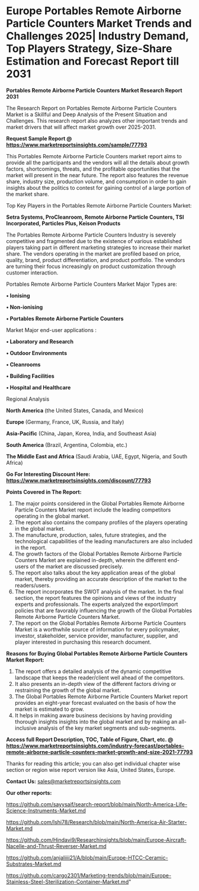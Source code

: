  # Europe Portables Remote Airborne Particle Counters Market Trends and Challenges 2025| Industry Demand, Top Players Strategy, Size-Share Estimation and Forecast Report till 2031

<strong>Portables Remote Airborne Particle Counters Market Research Report 2031</strong>

The Research Report on Portables Remote Airborne Particle Counters Market is a Skillful and Deep Analysis of the Present Situation and Challenges. This research report also analyzes other important trends and market drivers that will affect market growth over 2025-2031.

<strong>Request Sample Report @ <a href=https://www.marketreportsinsights.com/sample/77793>https://www.marketreportsinsights.com/sample/77793</a></strong>

This Portables Remote Airborne Particle Counters market report aims to provide all the participants and the vendors will all the details about growth factors, shortcomings, threats, and the profitable opportunities that the market will present in the near future. The report also features the revenue share, industry size, production volume, and consumption in order to gain insights about the politics to contest for gaining control of a large portion of the market share.

Top Key Players in the Portables Remote Airborne Particle Counters Market:

<strong>Setra Systems, ProCleanroom, Remote Airborne Particle Counters, TSI Incorporated, Particles Plus, Keison Products</strong>

The Portables Remote Airborne Particle Counters Industry is severely competitive and fragmented due to the existence of various established players taking part in different marketing strategies to increase their market share. The vendors operating in the market are profiled based on price, quality, brand, product differentiation, and product portfolio. The vendors are turning their focus increasingly on product customization through customer interaction.

Portables Remote Airborne Particle Counters Market Major Types are:

<strong>• Ionising

• Non-ionising

• Portables Remote Airborne Particle Counters</strong>

Market Major end-user applications :

<strong>• Laboratory and Research

• Outdoor Environments

• Cleanrooms

• Building Facilities

• Hospital and Healthcare</strong>

Regional Analysis

</u><strong><b>North America</b></strong> (the United States, Canada, and Mexico)

<strong><b>Europe </b></strong>(Germany, France, UK, Russia, and Italy)

<strong><b>Asia-Pacific</b></strong> (China, Japan, Korea, India, and Southeast Asia)

<strong><b>South America</b></strong> (Brazil, Argentina, Colombia, etc.)

<strong><b>The Middle East and Africa</b></strong> (Saudi Arabia, UAE, Egypt, Nigeria, and South Africa)

<strong>Go For Interesting Discount Here: <a href=https://www.marketreportsinsights.com/discount/77793>https://www.marketreportsinsights.com/discount/77793</a></strong>

<strong>Points Covered in The Report:</strong>
<ol>
  <li>The major points considered in the Global Portables Remote Airborne Particle Counters Market report include the leading competitors operating in the global market.</li>
  <li>The report also contains the company profiles of the players operating in the global market.</li>
  <li>The manufacture, production, sales, future strategies, and the technological capabilities of the leading manufacturers are also included in the report.</li>
  <li>The growth factors of the Global Portables Remote Airborne Particle Counters Market are explained in-depth, wherein the different end-users of the market are discussed precisely.</li>
  <li>The report also talks about the key application areas of the global market, thereby providing an accurate description of the market to the readers/users.</li>
  <li>The report incorporates the SWOT analysis of the market. In the final section, the report features the opinions and views of the industry experts and professionals. The experts analyzed the export/import policies that are favorably influencing the growth of the Global Portables Remote Airborne Particle Counters Market.</li>
  <li>The report on the Global Portables Remote Airborne Particle Counters Market is a worthwhile source of information for every policymaker, investor, stakeholder, service provider, manufacturer, supplier, and player interested in purchasing this research document.</li>
</ol>
<strong>Reasons for Buying Global Portables Remote Airborne Particle Counters Market Report:</strong>

<ol>
  <li>The report offers a detailed analysis of the dynamic competitive landscape that keeps the reader/client well ahead of the competitors.</li>
  <li>It also presents an in-depth view of the different factors driving or restraining the growth of the global market.</li>
  <li>The Global Portables Remote Airborne Particle Counters Market report provides an eight-year forecast evaluated on the basis of how the market is estimated to grow.</li>
  <li>It helps in making aware business decisions by having providing thorough insights insights into the global market and by making an all-inclusive analysis of the key market segments and sub-segments.</li>
</ol>
<strong>Access full Report Description, TOC, Table of Figure, Chart, etc. @ <a href=https://www.marketreportsinsights.com/industry-forecast/portables-remote-airborne-particle-counters-market-growth-and-size-2021-77793>https://www.marketreportsinsights.com/industry-forecast/portables-remote-airborne-particle-counters-market-growth-and-size-2021-77793</a></strong>


Thanks for reading this article; you can also get individual chapter wise section or region wise report version like Asia, United States, Europe.

<strong>Contact Us:</strong>
sales@marketreportsinsights.com

<strong>Our other reports:</strong>

<a href=https://github.com/sayysaif/search-report/blob/main/North-America-Life-Science-Instruments-Market.md>https://github.com/sayysaif/search-report/blob/main/North-America-Life-Science-Instruments-Market.md</a>

<a href=https://github.com/Ishi78/Research/blob/main/North-America-Air-Starter-Market.md>https://github.com/Ishi78/Research/blob/main/North-America-Air-Starter-Market.md</a>

<a href=https://github.com/Hindavi9/Researchinsights/blob/main/Europe-Aircraft-Nacelle-and-Thrust-Reverser-Market.md>https://github.com/Hindavi9/Researchinsights/blob/main/Europe-Aircraft-Nacelle-and-Thrust-Reverser-Market.md</a>

<a href=https://github.com/anjaliiii21/A/blob/main/Europe-HTCC-Ceramic-Substrates-Market.md>https://github.com/anjaliiii21/A/blob/main/Europe-HTCC-Ceramic-Substrates-Market.md</a>

<a href=https://github.com/cargo2301/Marketing-trends/blob/main/Europe-Stainless-Steel-Sterilization-Container-Market.md>https://github.com/cargo2301/Marketing-trends/blob/main/Europe-Stainless-Steel-Sterilization-Container-Market.md</a>"
